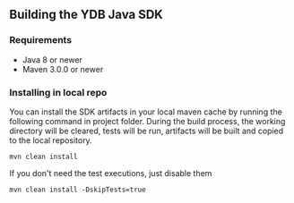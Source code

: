 ## Building the YDB Java SDK

### Requirements

* Java 8 or newer
* Maven 3.0.0 or newer

### Installing in local repo

You can install the SDK artifacts in your local maven cache by running the following command in project folder.
During the build process, the working directory will be cleared, tests will be run, artifacts will be built and copied to the local repository.
```
mvn clean install
```

If you don't need the test executions, just disable them
```
mvn clean install -DskipTests=true
```
